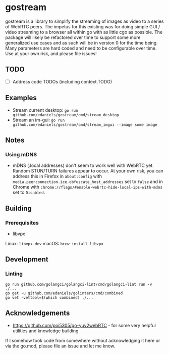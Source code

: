 # gostream

gostream is a library to simplify the streaming of images as video to a series of WebRTC peers. The impetus for this existing was for doing simple GUI / video streaming to a browser all within go with as little cgo as possible. The package will likely be refactored over time to support some more generalized use cases and as such will be in version 0 for the time being. Many parameters are hard coded and need to be configurable over time. Use at your own risk, and please file issues!

## TODO

- [ ] Address code TODOs (including context.TODO)

## Examples

* Stream current desktop: `go run github.com/edaniels/gostream/cmd/stream_desktop`
* Stream an im-gui: `go run github.com/edaniels/gostream/cmd/stream_imgui --image some image`

## Notes

### Using mDNS

* mDNS (.local addresses) don't seem to work well with WebRTC yet. Random STUN/TURN failures appear to occur. At your own risk, you can address this in Firefox in `about:config` with `media.peerconnection.ice.obfuscate_host_addresses` set to `false` and in Chrome with `chrome://flags/#enable-webrtc-hide-local-ips-with-mdns` set to `Disabled`.

## Building

### Prerequisites

* libvpx

Linux: `libvpx-dev`
macOS: `brew install libvpx`

## Development

### Linting

```
go run github.com/golangci/golangci-lint/cmd/golangci-lint run -v ./...
go get -u github.com/edaniels/golinters/cmd/combined
go vet -vettool=$(which combined) ./...
```

## Acknowledgements

* https://github.com/poi5305/go-yuv2webRTC - for some very helpful utilities and knowledge building

If I somehow took code from somewhere without acknowledging it here or via the go.mod, please file an issue and let me know.
